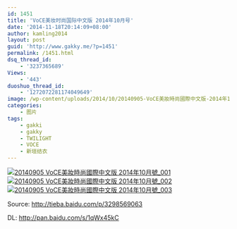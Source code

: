 ```yaml
---
id: 1451
title: 'VoCE美妆时尚国际中文版 2014年10月号'
date: '2014-11-18T20:14:09+08:00'
author: kamling2014
layout: post
guid: 'http://www.gakky.me/?p=1451'
permalink: /1451.html
dsq_thread_id:
    - '3237365689'
Views:
    - '443'
duoshuo_thread_id:
    - '1272072281174049649'
image: /wp-content/uploads/2014/10/20140905-VoCE美妝時尚國際中文版-2014年10月號_0011.jpg
categories:
    - 图片
tags:
    - gakki
    - gakky
    - TWILIGHT
    - VOCE
    - 新垣结衣
---
```


[![20140905 VoCE美妝時尚國際中文版 2014年10月號_001](http://www.yui-aragaki.org/wp-content/uploads/2014/10/20140905-VoCE美妝時尚國際中文版-2014年10月號_0011.jpg)](http://www.yui-aragaki.org/wp-content/uploads/2014/10/20140905-VoCE美妝時尚國際中文版-2014年10月號_0011.jpg "20140905 VoCE美妝時尚國際中文版 2014年10月號_001") [![20140905 VoCE美妝時尚國際中文版 2014年10月號_002](http://www.yui-aragaki.org/wp-content/uploads/2014/10/20140905-VoCE美妝時尚國際中文版-2014年10月號_002.jpg)](http://www.yui-aragaki.org/wp-content/uploads/2014/10/20140905-VoCE美妝時尚國際中文版-2014年10月號_002.jpg "20140905 VoCE美妝時尚國際中文版 2014年10月號_002") [![20140905 VoCE美妝時尚國際中文版 2014年10月號_003](http://www.yui-aragaki.org/wp-content/uploads/2014/10/20140905-VoCE美妝時尚國際中文版-2014年10月號_003.jpg)](http://www.yui-aragaki.org/wp-content/uploads/2014/10/20140905-VoCE美妝時尚國際中文版-2014年10月號_003.jpg "20140905 VoCE美妝時尚國際中文版 2014年10月號_003")

Source: <http://tieba.baidu.com/p/3298569063>

DL: <http://pan.baidu.com/s/1qWx45kC><span id="wumiiLikeBtn"></span>